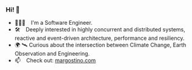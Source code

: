 ### Hi! 👋

- 🧑🏻‍💻 &ensp; I'm a Software Engineer.
- 🛠 &ensp; Deeply interested in highly concurrent and distributed systems, reactive and event-driven architecture, performance and resiliency.
- 🌍 🛰️ Curious about the intersection between Climate Change, Earth Observation and Engineering.
- 📫 &ensp; Check out: [margostino.com](https://margostino.com)

